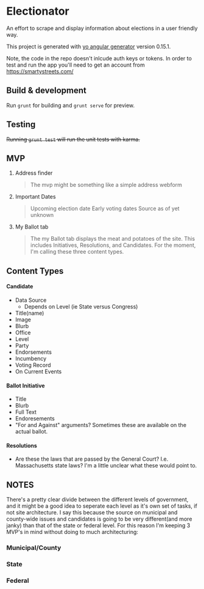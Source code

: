 # Electionator
An effort to scrape and display information about elections in a user friendly way.

This project is generated with [yo angular generator](https://github.com/yeoman/generator-angular)
version 0.15.1.

Note, the code in the repo doesn't inlcude auth keys or tokens. In order to test and run the app you'll need to get an account from https://smartystreets.com/

## Build & development

Run `grunt` for building and `grunt serve` for preview.

## Testing

~~Running `grunt test` will run the unit tests with karma.~~


## MVP
1. Address finder
 	> The mvp might be something like a simple address webform
2. Important Dates
 	> Upcoming election date
 	> Early voting dates
 	> Source as of yet unknown
 3. My Ballot tab
 	> The my Ballot tab displays the meat and potatoes of the site. This includes Initiatives, Resolutions, and Candidates. For the moment, I'm calling these three content types.

## Content Types
#### Candidate
- Data Source
	- Depends on Level (ie State versus Congress)
- Title(name)
- Image
- Blurb
- Office
- Level
- Party
- Endorsements
- Incumbency
- Voting Record
- On Current Events
#### Ballot Initiative
- Title
- Blurb
- Full Text
- Endoresements
- "For and Against" arguments? Sometimes these are available on the actual ballot.
#### Resolutions
- Are these the laws that are passed by the General Court? I.e. Massachusetts state laws? I'm a little unclear what these would point to.

## NOTES
There's a pretty clear divide between the different levels of government, and it might be a good idea to seperate each level as it's own set of tasks, if not site architecture. I say this because the source on municipal and county-wide issues and candidates is going to be very different(and more janky) than that of the state or federal level. For this reason I'm keeping 3 MVP's in mind without doing to much architecturing:

### Municipal/County
### State
### Federal
